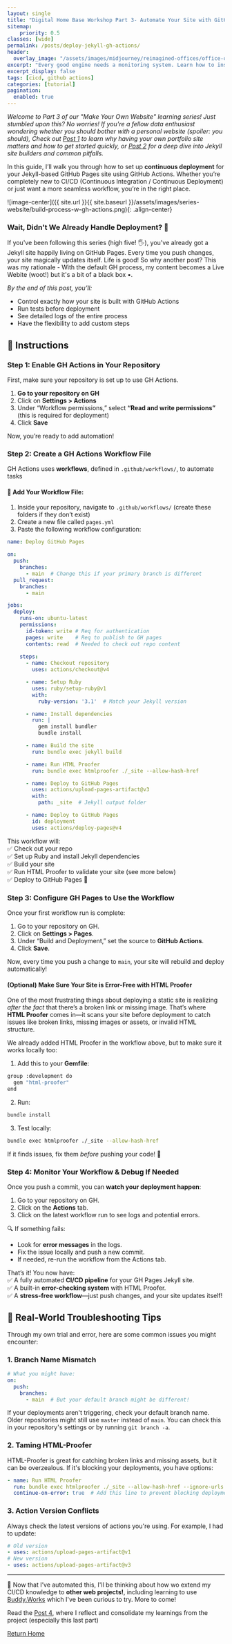 ```yaml
---
layout: single
title: "Digital Home Base Workshop Part 3- Automate Your Site with GitHub Actions"
sitemap:
    priority: 0.5
classes: [wide]
permalink: /posts/deploy-jekyll-gh-actions/
header:
  overlay_image: "/assets/images/midjourney/reimagined-offices/office-of-my-imagination-robotic-arm-building_arsq.png"
excerpt: "Every good engine needs a monitoring system. Learn how to install a proper CI/CD pipeline that watches your engine's performance, catches issues before they become problems, and keeps everything running smoothly"
excerpt_display: false
tags: [cicd, github actions]
categories: [tutorial]
pagination: 
  enabled: true
---
```


*Welcome to Part 3 of our "Make Your Own Website" learning series! Just stumbled upon this? No worries\!  If you're a fellow data enthusiast wondering whether you should bother with a personal website (spoiler: you should), Check out [Post 1](/posts/getting-started-with-github-pages/) to learn why having your own portfolio site matters and how to get started quickly, or [Post 2]( /posts/understanding-your-jekyll-site/) for a deep dive into Jekyll site builders and common pitfalls.* 

In this guide, I’ll walk you through how to set up **continuous deployment** for your Jekyll-based GitHub Pages site using GitHub Actions. Whether you’re completely new to CI/CD (Continuous Integration / Continuous Deployment) or just want a more seamless workflow, you’re in the right place.

![image-center]({{ site.url }}{{ site.baseurl }}/assets/images/series-website/build-process-w-gh-actions.png){: .align-center}

### Wait, Didn't We Already Handle Deployment? 🤔

If you've been following this series (high five\! 🖐️), you've already got a Jekyll site happily living on GitHub Pages. Every time you push changes, your site magically updates itself. Life is good\! So why another post? This was my rationale - With the default GH process, my content becomes a Live Webite (woot!) but it's a bit of a black box ▪️. 

*By the end of this post, you’ll:*    
- Control exactly how your site is built with GitHub Actions
- Run tests before deployment
- See detailed logs of the entire process
- Have the flexibility to add custom steps

## 🚀 Instructions

### Step 1: Enable GH Actions in Your Repository

First, make sure your repository is set up to use GH Actions.
1. **Go to your repository on GH**  
2. Click on **Settings > Actions**  
3. Under “Workflow permissions,” select **“Read and write permissions”** (this is required for deployment)  
4. Click **Save**

Now, you’re ready to add automation!


### Step 2: Create a GH Actions Workflow File

GH Actions uses **workflows**, defined in `.github/workflows/`, to automate tasks

#### 🔹 Add Your Workflow File:
1. Inside your repository, navigate to `.github/workflows/` (create these folders if they don’t exist)  
2. Create a new file called `pages.yml`  
3. Paste the following workflow configuration:  

```yaml
name: Deploy GitHub Pages

on:
  push:
    branches:
      - main  # Change this if your primary branch is different
  pull_request:
    branches:
      - main

jobs:
  deploy:
    runs-on: ubuntu-latest
    permissions:
      id-token: write # Req for authentication
      pages: write    # Req to publish to GH pages
      contents: read  # Needed to check out repo content
    
    steps:
      - name: Checkout repository
        uses: actions/checkout@v4

      - name: Setup Ruby
        uses: ruby/setup-ruby@v1
        with:
          ruby-version: '3.1'  # Match your Jekyll version

      - name: Install dependencies
        run: |
          gem install bundler
          bundle install

      - name: Build the site
        run: bundle exec jekyll build

      - name: Run HTML Proofer
        run: bundle exec htmlproofer ./_site --allow-hash-href

      - name: Deploy to GitHub Pages
        uses: actions/upload-pages-artifact@v3
        with:
          path: _site  # Jekyll output folder

      - name: Deploy to GitHub Pages
        id: deployment
        uses: actions/deploy-pages@v4
```

This workflow will:  
✅ Check out your repo  
✅ Set up Ruby and install Jekyll dependencies  
✅ Build your site  
✅ Run HTML Proofer to validate your site (see more below)  
✅ Deploy to GitHub Pages 🎉    

### Step 3: Configure GH Pages to Use the Workflow
Once your first workflow run is complete:
1. Go to your repository on GH.
2. Click on **Settings > Pages**.
3. Under “Build and Deployment,” set the source to **GitHub Actions**.
4. Click **Save**.

Now, every time you push a change to `main`, your site will rebuild and deploy automatically!

#### (Optional) Make Sure Your Site is Error-Free with HTML Proofer
One of the most frustrating things about deploying a static site is realizing *after the fact* that there’s a broken link or missing image. That’s where **HTML Proofer** comes in—it scans your site before deployment to catch issues like broken links, missing images or assets, or invalid HTML structure. 

We already added HTML Proofer in the workflow above, but to make sure it works locally too:

1. Add this to your **Gemfile**:  
```sh
group :development do
  gem "html-proofer"
end
```

2. Run:  
```sh
bundle install
```

3. Test locally:  
```sh
bundle exec htmlproofer ./_site --allow-hash-href
```

If it finds issues, fix them *before* pushing your code! 🙌


### Step 4: Monitor Your Workflow & Debug If Needed
Once you push a commit, you can **watch your deployment happen**:  
1. Go to your repository on GH.  
2. Click on the **Actions** tab.  
3. Click on the latest workflow run to see logs and potential errors.  


🔍 If something fails:  
- Look for **error messages** in the logs.  
- Fix the issue locally and push a new commit.  
- If needed, re-run the workflow from the Actions tab.  


That’s it! You now have:  
✅ A fully automated **CI/CD pipeline** for your GH Pages Jekyll site.  
✅ A built-in **error-checking system** with HTML Proofer.  
✅ A **stress-free workflow**—just push changes, and your site updates itself!  


## 🔧 Real-World Troubleshooting Tips 
Through my own trial and error, here are some common issues you might encounter:

### 1. Branch Name Mismatch
```yaml
# What you might have:
on:
  push:
    branches:
      - main  # But your default branch might be different!
```
If your deployments aren't triggering, check your default branch name. Older repositories might still use `master` instead of `main`. You can check this in your repository's settings or by running `git branch -a`.

### 2. Taming HTML-Proofer
HTML-Proofer is great for catching broken links and missing assets, but it can be overzealous. If it's blocking your deployments, you have options:

```yaml
- name: Run HTML Proofer
  run: bundle exec htmlproofer ./_site --allow-hash-href --ignore-urls "/^http://127.0.0.1/,/^http://0.0.0.0/"
  continue-on-error: true  # Add this line to prevent blocking deployment
```

### 3. Action Version Conflicts
Always check the latest versions of actions you're using. For example, I had to update:
```yaml
# Old version
- uses: actions/upload-pages-artifact@v1
# New version
- uses: actions/upload-pages-artifact@v3
```
---
🤔 Now that I’ve automated this, I'll be thinking about how wo extend my CI/CD knowledge to **other web projects!**, including learning to use [Buddy.Works](https://buddy.works/) which I've been curious to try. More to come!  

Read the [Post 4](/posts/post-deployment-reflextions/), where I reflect and consolidate my learnings from the project (especially this last part)

[Return Home](/)
